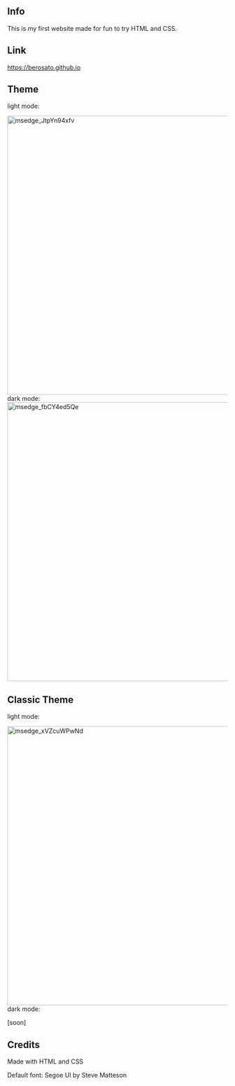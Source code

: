 ## Info
This is my first website made for fun to try HTML and CSS.

## Link
https://berosato.github.io

## Theme
light mode:

<img width="637" alt="msedge_JtpYn94xfv" src="https://user-images.githubusercontent.com/75726739/151688469-2debf088-00f3-4350-a4c4-2f881c6693aa.png">
dark mode:

<img width="637" alt="msedge_fbCY4ed5Qe" src="https://user-images.githubusercontent.com/75726739/151688487-acb11f07-dd5a-4c2d-b823-e0a3c2994af2.png">

## Classic Theme
light mode:

<img width="637" alt="msedge_xVZcuWPwNd" src="https://user-images.githubusercontent.com/75726739/153752022-f0f3b160-0ee0-403b-b936-97d78e895c8a.png">
dark mode:
  
[soon]

## Credits 
Made with HTML and CSS

Default font: Segoe UI by Steve Matteson
